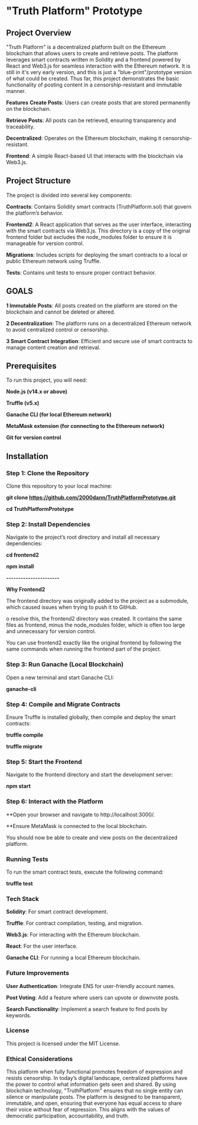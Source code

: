 # "Truth Platform" Prototype

## Project Overview

"Truth Platform" is a decentralized platform built on the Ethereum blockchain that allows users to create and retrieve posts. The platform leverages smart contracts written in Solidity and a frontend powered by React and Web3.js for seamless interaction with the Ethereum network. It is still in it's very early version, and this is just a "blue-print"/prototype version of what could be created. Thus far, this project demonstrates the basic functionality of posting content in a censorship-resistant and immutable manner.

**Features**
**Create Posts**: Users can create posts that are stored permanently on the blockchain.

**Retrieve Posts**: All posts can be retrieved, ensuring transparency and traceability.

**Decentralized**: Operates on the Ethereum blockchain, making it censorship-resistant.

**Frontend**: A simple React-based UI that interacts with the blockchain via Web3.js.

## Project Structure

The project is divided into several key components:

**Contracts**: Contains Solidity smart contracts (TruthPlatform.sol) that govern the platform’s behavior.

**Frontend2**: A React application that serves as the user interface, interacting with the smart contracts via Web3.js. This directory is a copy of the original frontend folder but excludes the node_modules folder to ensure it is manageable for version control.

**Migrations**: Includes scripts for deploying the smart contracts to a local or public Ethereum network using Truffle.

**Tests**: Contains unit tests to ensure proper contract behavior.

## GOALS

**1 Immutable Posts**: All posts created on the platform are stored on the blockchain and cannot be deleted or altered.

**2 Decentralization**: The platform runs on a decentralized Ethereum network to avoid centralized control or censorship.

**3 Smart Contract Integration**: Efficient and secure use of smart contracts to manage content creation and retrieval.

## Prerequisites

To run this project, you will need:

**Node.js (v14.x or above)**

**Truffle (v5.x)**

**Ganache CLI (for local Ethereum network)**

**MetaMask extension (for connecting to the Ethereum network)**

**Git for version control**

## Installation

### Step 1: Clone the Repository

Clone this repository to your local machine:

**git clone https://github.com/2000dann/TruthPlatformPrototype.git**

**cd TruthPlatformPrototype**

### Step 2: Install Dependencies

Navigate to the project’s root directory and install all necessary dependencies:

**cd frontend2**

**npm install**

**----------------------**

**Why Frontend2**

The frontend directory was originally added to the project as a submodule, which caused issues when trying to push it to GitHub.

o resolve this, the frontend2 directory was created. It contains the same files as frontend, minus the node_modules folder, which is often too large and unnecessary for version control.

You can use frontend2 exactly like the original frontend by following the same commands when running the frontend part of the project.


### Step 3: Run Ganache (Local Blockchain)

Open a new terminal and start Ganache CLI:

**ganache-cli**

### Step 4: Compile and Migrate Contracts

Ensure Truffle is installed globally, then compile and deploy the smart contracts:

**truffle compile**

**truffle migrate**

### Step 5: Start the Frontend

Navigate to the frontend directory and start the development server:

**npm start**

### Step 6: Interact with the Platform

**Open your browser and navigate to http://localhost:3000/.

**Ensure MetaMask is connected to the local blockchain.

You should now be able to create and view posts on the decentralized platform.

### Running Tests

To run the smart contract tests, execute the following command:

**truffle test**

### Tech Stack

**Solidity**: For smart contract development.

**Truffle**: For contract compilation, testing, and migration.

**Web3.js**: For interacting with the Ethereum blockchain.

**React**: For the user interface.

**Ganache CLI**: For running a local Ethereum blockchain.

### Future Improvements

**User Authentication**: Integrate ENS for user-friendly account names.

**Post Voting**: Add a feature where users can upvote or downvote posts.

**Search Functionality**: Implement a search feature to find posts by keywords.

### License

This project is licensed under the MIT License.

### Ethical Considerations

This platform when fully functional promotes freedom of expression and resists censorship. In today’s digital landscape, centralized platforms have the power to control what information gets seen and shared. By using blockchain technology, "TruthPlatform" ensures that no single entity can silence or manipulate posts. The platform is designed to be transparent, immutable, and open, ensuring that everyone has equal access to share their voice without fear of repression. This aligns with the values of democratic participation, accountability, and truth. 



